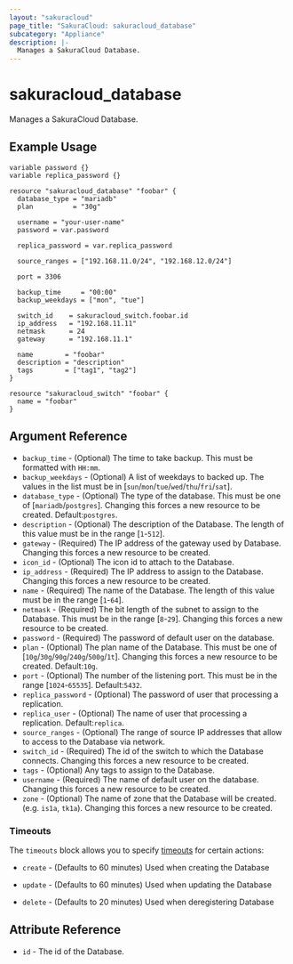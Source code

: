 ```yaml
---
layout: "sakuracloud"
page_title: "SakuraCloud: sakuracloud_database"
subcategory: "Appliance"
description: |-
  Manages a SakuraCloud Database.
---
```


# sakuracloud_database

Manages a SakuraCloud Database.

## Example Usage

```hcl
variable password {}
variable replica_password {}

resource "sakuracloud_database" "foobar" {
  database_type = "mariadb"
  plan          = "30g"

  username = "your-user-name"
  password = var.password

  replica_password = var.replica_password

  source_ranges = ["192.168.11.0/24", "192.168.12.0/24"]

  port = 3306

  backup_time     = "00:00"
  backup_weekdays = ["mon", "tue"]

  switch_id    = sakuracloud_switch.foobar.id
  ip_address   = "192.168.11.11"
  netmask      = 24
  gateway      = "192.168.11.1"

  name        = "foobar"
  description = "description"
  tags        = ["tag1", "tag2"]
}

resource "sakuracloud_switch" "foobar" {
  name = "foobar"
}
```
## Argument Reference

* `backup_time` - (Optional) The time to take backup. This must be formatted with `HH:mm`.
* `backup_weekdays` - (Optional) A list of weekdays to backed up. The values in the list must be in [`sun`/`mon`/`tue`/`wed`/`thu`/`fri`/`sat`].
* `database_type` - (Optional) The type of the database. This must be one of [`mariadb`/`postgres`]. Changing this forces a new resource to be created. Default:`postgres`.
* `description` - (Optional) The description of the Database. The length of this value must be in the range [`1`-`512`].
* `gateway` - (Required) The IP address of the gateway used by Database. Changing this forces a new resource to be created.
* `icon_id` - (Optional) The icon id to attach to the Database.
* `ip_address` - (Required) The IP address to assign to the Database. Changing this forces a new resource to be created.
* `name` - (Required) The name of the Database. The length of this value must be in the range [`1`-`64`].
* `netmask` - (Required) The bit length of the subnet to assign to the Database. This must be in the range [`8`-`29`]. Changing this forces a new resource to be created.
* `password` - (Required) The password of default user on the database.
* `plan` - (Optional) The plan name of the Database. This must be one of [`10g`/`30g`/`90g`/`240g`/`500g`/`1t`]. Changing this forces a new resource to be created. Default:`10g`.
* `port` - (Optional) The number of the listening port. This must be in the range [`1024`-`65535`]. Default:`5432`.
* `replica_password` - (Optional) The password of user that processing a replication.
* `replica_user` - (Optional) The name of user that processing a replication. Default:`replica`.
* `source_ranges` - (Optional) The range of source IP addresses that allow to access to the Database via network.
* `switch_id` - (Required) The id of the switch to which the Database connects. Changing this forces a new resource to be created.
* `tags` - (Optional) Any tags to assign to the Database.
* `username` - (Required) The name of default user on the database. Changing this forces a new resource to be created.
* `zone` - (Optional) The name of zone that the Database will be created. (e.g. `is1a`, `tk1a`). Changing this forces a new resource to be created.



### Timeouts

The `timeouts` block allows you to specify [timeouts](https://www.terraform.io/docs/configuration/resources.html#operation-timeouts) for certain actions:

* `create` - (Defaults to 60 minutes) Used when creating the Database


* `update` - (Defaults to 60 minutes) Used when updating the Database

* `delete` - (Defaults to 20 minutes) Used when deregistering Database



## Attribute Reference

* `id` - The id of the Database.



